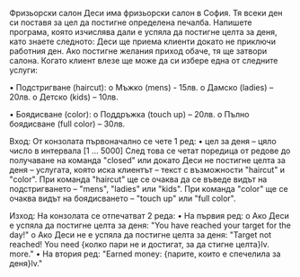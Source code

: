 Фризьорски салон
Деси има фризьорски салон в София. Тя всеки ден си поставя за цел да постигне определена печалба. Напишете програма, която изчислява дали е успяла да постигне целта за деня, като знаете следното:
Деси ще приема клиенти докато не приключи работния ден. Ако постигне желания приход обаче, тя ще затвори салона. Когато клиент влезе ще може да си избере една от следните услуги:

•	Подстригване (haircut):
o	Мъжко (mens) - 15лв.
o	Дамско (ladies) – 20лв.
o	Детско (kids) – 10лв.

•	Боядисване (color):
o	Поддръжка (touch up) – 20лв.
o	Пълно боядисване (full color) – 30лв.

Вход:
От конзолата първоначално се чете 1 ред:
•	цел за деня – цяло число в интервала [1 … 5000]
След това се четат поредица от редове до получаване на команда "closed" или докато Деси не постигне целта за деня – услугата, която иска клиентът – текст с възможности "haircut" и "color". 
При команда "haircut" ще се очаква да се въведе видът на подстригването – "mens", "ladies" или "kids".
При команда "color" ще се очаква видът на боядисването – "touch up" или "full color".

Изход:
На конзолата се отпечатват 2 реда: 
•	На първия ред:
o	Ако Деси е успяла да постигне целта за деня:
"You have reached your target for the day!" 
o	Ако Деси не е успяла да постигне целта за деня:
"Target not reached! You need {колко пари не и достигат, за да стигне целта}lv. more."
•	На втория ред:
	"Earned money: {парите, които е спечелила за деня}lv."
